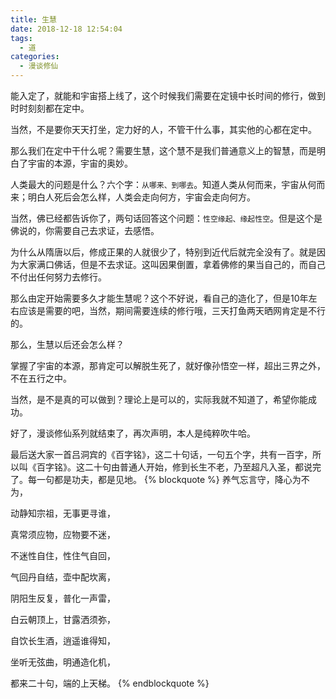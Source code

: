 ```yaml
---
title: 生慧
date: 2018-12-18 12:54:04
tags: 
  - 道
categories:
  - 漫谈修仙
---
```


能入定了，就能和宇宙搭上线了，这个时候我们需要在定镜中长时间的修行，做到时时刻刻都在定中。
<!--more-->
当然，不是要你天天打坐，定力好的人，不管干什么事，其实他的心都在定中。

那么我们在定中干什么呢？需要生慧，这个慧不是我们普通意义上的智慧，而是明白了宇宙的本源，宇宙的奥妙。

人类最大的问题是什么？六个字：`从哪来、到哪去`。知道人类从何而来，宇宙从何而来；明白人死后会怎么样，人类会走向何方，宇宙会走向何方。

当然，佛已经都告诉你了，两句话回答这个问题：`性空缘起、缘起性空`。但是这个是佛说的，你需要自己去求证，去感悟。

为什么从隋唐以后，修成正果的人就很少了，特别到近代后就完全没有了。就是因为大家满口佛话，但是不去求证。这叫因果倒置，拿着佛修的果当自己的，而自己不付出任何努力去修行。

那么由定开始需要多久才能生慧呢？这个不好说，看自己的造化了，但是10年左右应该是需要的吧，当然，期间需要连续的修行哦，三天打鱼两天晒网肯定是不行的。

那么，生慧以后还会怎么样？

掌握了宇宙的本源，那肯定可以解脱生死了，就好像孙悟空一样，超出三界之外，不在五行之中。

当然，是不是真的可以做到？理论上是可以的，实际我就不知道了，希望你能成功。

好了，漫谈修仙系列就结束了，再次声明，本人是纯粹吹牛哈。

最后送大家一首吕洞宾的《百字铭》，这二十句话，一句五个字，共有一百字，所以叫《百字铭》。这二十句由普通人开始，修到长生不老，乃至超凡入圣，都说完了。每一句都是功夫，都是见地。
{% blockquote %}
养气忘言守，降心为不为，

动静知宗祖，无事更寻谁，

真常须应物，应物要不迷，

不迷性自住，性住气自回，

气回丹自结，壶中配坎离，

阴阳生反复，普化一声雷，

白云朝顶上，甘露洒须弥，

自饮长生酒，逍遥谁得知，

坐听无弦曲，明通造化机，

都来二十句，端的上天梯。
{% endblockquote %}